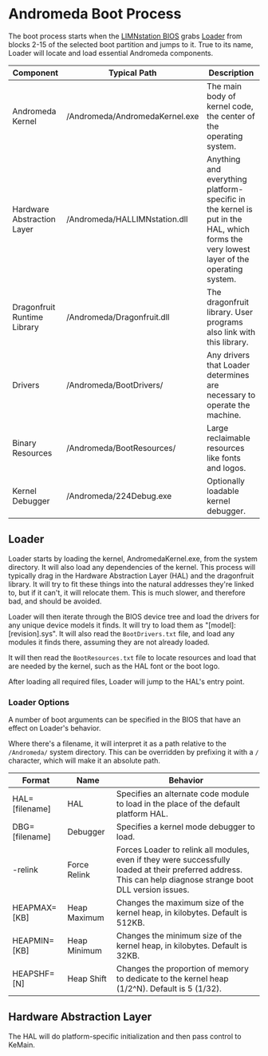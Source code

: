 # Andromeda Boot Process

The boot process starts when the [LIMNstation BIOS](https://github.com/limnarch/a3x) grabs [Loader](https://github.com/limnarch/andromeda/tree/main/OS/Loader) from blocks 2-15 of the selected boot partition and jumps to it. True to its name, Loader will locate and load essential Andromeda components.

| Component                   | Typical Path                   | Description                                                                                                                            |
|-----------------------------|--------------------------------|----------------------------------------------------------------------------------------------------------------------------------------|
| Andromeda Kernel            | /Andromeda/AndromedaKernel.exe | The main body of kernel code, the center of the operating system.                                                                      |
| Hardware Abstraction Layer  | /Andromeda/HALLIMNstation.dll  | Anything and everything platform-specific in the kernel is put in the HAL, which forms the very lowest layer of the operating system.  |
| Dragonfruit Runtime Library | /Andromeda/Dragonfruit.dll     | The dragonfruit library. User programs also link with this library.                                                                    |
| Drivers                     | /Andromeda/BootDrivers/        | Any drivers that Loader determines are necessary to operate the machine.                                                               |
| Binary Resources            | /Andromeda/BootResources/      | Large reclaimable resources like fonts and logos.                                                                                      |
| Kernel Debugger             | /Andromeda/224Debug.exe        | Optionally loadable kernel debugger.                                                                                                   |

## Loader

Loader starts by loading the kernel, AndromedaKernel.exe, from the system directory. It will also load any dependencies of the kernel. This process will typically drag in the Hardware Abstraction Layer (HAL) and the dragonfruit library. It will try to fit these things into the natural addresses they're linked to, but if it can't, it will relocate them. This is much slower, and therefore bad, and should be avoided.

Loader will then iterate through the BIOS device tree and load the drivers for any unique device models it finds. It will try to load them as "[model]:[revision].sys". It will also read the `BootDrivers.txt` file, and load any modules it finds there, assuming they are not already loaded.

It will then read the `BootResources.txt` file to locate resources and load that are needed by the kernel, such as the HAL font or the boot logo.

After loading all required files, Loader will jump to the HAL's entry point.

### Loader Options

A number of boot arguments can be specified in the BIOS that have an effect on Loader's behavior.

Where there's a filename, it will interpret it as a path relative to the `/Andromeda/` system directory. This can be overridden by prefixing it with a `/` character, which will make it an absolute path.

| Format         | Name         | Behavior                                                                                                                                                       |
|----------------|--------------|----------------------------------------------------------------------------------------------------------------------------------------------------------------|
| HAL=[filename] | HAL          | Specifies an alternate code module to load in the place of the default platform HAL.                                                                           |
| DBG=[filename] | Debugger     | Specifies a kernel mode debugger to load.                                                                                                                      |
| -relink        | Force Relink | Forces Loader to relink all modules, even if they were successfully loaded at their preferred address. This can help diagnose strange boot DLL version issues. |
| HEAPMAX=[KB]   | Heap Maximum | Changes the maximum size of the kernel heap, in kilobytes. Default is 512KB.                                                                                   |
| HEAPMIN=[KB]   | Heap Minimum | Changes the minimum size of the kernel heap, in kilobytes. Default is 32KB.                                                                                    |
| HEAPSHF=[N]    | Heap Shift   | Changes the proportion of memory to dedicate to the kernel heap (1/2^N). Default is 5 (1/32).                                                                  |

## Hardware Abstraction Layer

The HAL will do platform-specific initialization and then pass control to KeMain.
